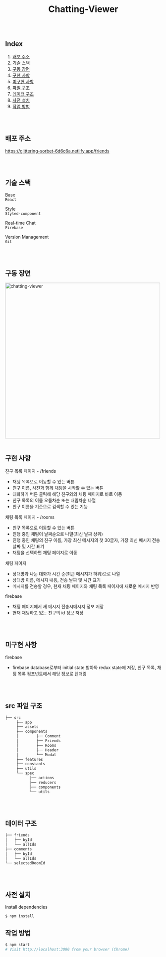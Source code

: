 <h1 align="center">
  Chatting-Viewer
</h1>

<br/>
<br/>

## Index

1. [배포 주소](#배포-주소)
2. [기술 스택](#기술-스택)
3. [구동 장면](#구동-장면)
4. [구현 사항](#구현-사항)
5. [미구현 사항](#미구현-사항)
6. [파일 구조](#src-파일-구조)
7. [데이터 구조](#데이터-구조)
8. [사전 설치](#사전-설치)
9. [작업 방법](#작업-방법)

<br/>
<br/>

## 배포 주소

https://glittering-sorbet-6d6c6a.netlify.app/friends

<br/>
<br/>

## 기술 스택

Base  
`React`

Style  
`Styled-component`

Real-time Chat  
`Firebase`

Version Management  
`Git`

<br/>
<br/>

## 구동 장면

<img style="width:500px" src="https://user-images.githubusercontent.com/93248242/187362589-83fa7aee-c2cf-46f7-b15a-3abd4200bdde.mp4" alt="chatting-viewer">

<br/>
<br/>

## 구현 사항

친구 목록 페이지 - /friends
- 채팅 목록으로 이동할 수 있는 버튼
- 친구 이름, 사진과 함께 채팅을 시작할 수 있는 버튼
- 대화하기 버튼 클릭해 해당 친구와의 채팅 페이지로 바로 이동
- 친구 목록의 이름 오름차순 또는 내림차순 나열
- 친구 이름을 기준으로 검색할 수 있는 기능

채팅 목록 페이지 - /rooms
- 친구 목록으로 이동할 수 있는 버튼
- 진행 중인 채팅이 날짜순으로 나열(최신 날짜 상위)
- 진행 중인 채팅의 친구 이름, 가장 최신 메시지의 첫 30글자, 가장 최신 메시지 전송 날짜 및 시간 표기
- 채팅을 선택하면 채팅 페이지로 이동

채팅 페이지
- 상대방과 나눈 대화가 시간 순(최근 메시지가 하위)으로 나열
- 상대방 이름, 메시지 내용, 전송 날짜 및 시간 표기
- 메시지를 전송할 경우, 현재 채팅 페이지와 채팅 목록 페이지에 새로운 메시지 반영

firebase
- 채팅 페이지에서 새 메시지 전송시메시지 정보 저장
- 현재 채팅하고 있는 친구의 id 정보 저장

<br/>
<br/>

## 미구현 사항

firebase
- firebase database로부터 initial state 받아와 redux state에 저장, 친구 목록, 채팅 목록 컴포넌트에서 해당 정보로 렌더링

<br/>
<br/>

## src 파일 구조

```bash
├── src
     ├── app
     ├── assets
     ├── components
     │        ├── Comment
     │        ├── Friends
     │        ├── Rooms
     │        ├── Header
     │        └── Modal
     ├── features
     ├── constants
     ├── utils
     └── spec
           ├── actions
           ├── reducers
           ├── components
           └── utils
```
<br/>
<br/>

## 데이터 구조


```bash
├── friends
│   ├── byId
│   └── allIds
├── comments
│   ├── byId
│   └── allIds  
└── selectedRoomId
```
<br/>
<br/>

## 사전 설치

Install dependencies

```sh
$ npm install
```

## 작업 방법

```sh
$ npm start
# Visit http://localhost:3000 from your browser (Chrome)
```

